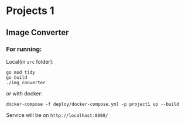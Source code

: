 # Projects 1

## Image Converter


### For running:

Local(in `src` folder):

```
go mod tidy 
go build
./img_converter
```

or with docker:

```
docker-compose -f deploy/docker-compose.yml -p project1 up --build
```

Service will be on `http://localhost:8080/`
